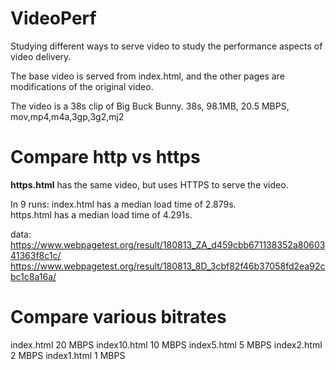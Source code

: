 # VideoPerf
Studying different ways to serve video to study the performance aspects of video delivery.

The base video is served from index.html, and the other pages are modifications of the original video.

The video is a 38s clip of Big Buck Bunny.
38s, 98.1MB, 20.5 MBPS, mov,mp4,m4a,3gp,3g2,mj2

<h1>Compare http vs https</h1>
<b>https.html</b> has the same video, but uses HTTPS to serve the video.

In 9 runs:
index.html has a median load time of 2.879s.  
https.html has a median load time of 4.291s.

data:
https://www.webpagetest.org/result/180813_ZA_d459cbb671138352a8060341363f8c1c/
https://www.webpagetest.org/result/180813_8D_3cbf82f46b37058fd2ea92cbc1c8a16a/

<h1>Compare various bitrates</h1>
index.html 		20 MBPS
index10.html 	10 MBPS
index5.html		5  MBPS
index2.html		2 MBPS
index1.html		1 MBPS
